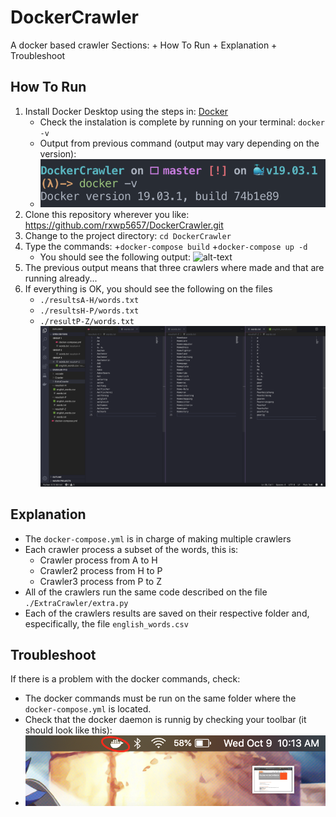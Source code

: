 # DockerCrawler
A docker based crawler
Sections:
    + How To Run
    + Explanation
    + Troubleshoot

## How To Run
1. Install Docker Desktop using the steps in: [Docker](https://docs.docker.com/docker-for-mac/install/)
    - Check the instalation is complete by running on your terminal: `docker -v`
    - Output from previous command (output may vary depending on the version):
    - ![alt-text](pictures/docker-version.png)
2. Clone this repository wherever you like: https://github.com/rxwp5657/DockerCrawler.git
3. Change to the project directory: `cd DockerCrawler`
4. Type the commands: 
    +`docker-compose build`
    +`docker-compose up -d`
    + You should see the following output: ![alt-text](pictures/docker-start)
5. The previous output means that three crawlers where made and that are running already...
6. If everything is OK, you should see the following on the files
    + `./resultsA-H/words.txt`
    + `./resultsH-P/words.txt`
    + `./resultP-Z/words.txt`
![alt-text](pictures/desired.png)

## Explanation
+ The `docker-compose.yml` is in charge of making multiple crawlers
+ Each crawler process a subset of the words, this is:
    - Crawler  process from A to H 
    - Crawler2 process from H to P 
    - Crawler3 process from P to Z
+ All of the crawlers run the same code described on the file `./ExtraCrawler/extra.py`
+ Each of the crawlers results are saved on their respective folder and, especifically, the file `english_words.csv`

## Troubleshoot
If there is a problem with the docker commands, check:
+ The docker commands must be run on the same folder where the `docker-compose.yml` is located.
+ Check that the docker daemon is runnig by checking your toolbar (it should look like this):
+ ![alt-text](pictures/docker-daemon.png)
